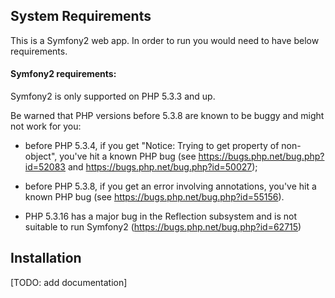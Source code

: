## System Requirements
This is a Symfony2 web app. In order to run you would need to have below requirements.

#### Symfony2 requirements:

Symfony2 is only supported on PHP 5.3.3 and up.

Be warned that PHP versions before 5.3.8 are known to be buggy and might not
work for you:

 * before PHP 5.3.4, if you get "Notice: Trying to get property of
   non-object", you've hit a known PHP bug (see
   https://bugs.php.net/bug.php?id=52083 and
   https://bugs.php.net/bug.php?id=50027);

 * before PHP 5.3.8, if you get an error involving annotations, you've hit a
   known PHP bug (see https://bugs.php.net/bug.php?id=55156).

 * PHP 5.3.16 has a major bug in the Reflection subsystem and is not suitable to
   run Symfony2 (https://bugs.php.net/bug.php?id=62715)


## Installation

[TODO: add documentation]